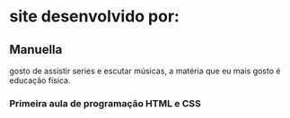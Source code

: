 # site desenvolvido por:
## Manuella
gosto de assistir series e escutar músicas, a matéria que eu mais gosto é educação física.
### Primeira aula de programação HTML e CSS
